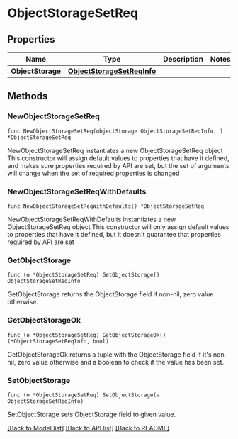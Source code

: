 # ObjectStorageSetReq

## Properties

Name | Type | Description | Notes
------------ | ------------- | ------------- | -------------
**ObjectStorage** | [**ObjectStorageSetReqInfo**](ObjectStorageSetReqInfo.md) |  | 

## Methods

### NewObjectStorageSetReq

`func NewObjectStorageSetReq(objectStorage ObjectStorageSetReqInfo, ) *ObjectStorageSetReq`

NewObjectStorageSetReq instantiates a new ObjectStorageSetReq object
This constructor will assign default values to properties that have it defined,
and makes sure properties required by API are set, but the set of arguments
will change when the set of required properties is changed

### NewObjectStorageSetReqWithDefaults

`func NewObjectStorageSetReqWithDefaults() *ObjectStorageSetReq`

NewObjectStorageSetReqWithDefaults instantiates a new ObjectStorageSetReq object
This constructor will only assign default values to properties that have it defined,
but it doesn't guarantee that properties required by API are set

### GetObjectStorage

`func (o *ObjectStorageSetReq) GetObjectStorage() ObjectStorageSetReqInfo`

GetObjectStorage returns the ObjectStorage field if non-nil, zero value otherwise.

### GetObjectStorageOk

`func (o *ObjectStorageSetReq) GetObjectStorageOk() (*ObjectStorageSetReqInfo, bool)`

GetObjectStorageOk returns a tuple with the ObjectStorage field if it's non-nil, zero value otherwise
and a boolean to check if the value has been set.

### SetObjectStorage

`func (o *ObjectStorageSetReq) SetObjectStorage(v ObjectStorageSetReqInfo)`

SetObjectStorage sets ObjectStorage field to given value.



[[Back to Model list]](../README.md#documentation-for-models) [[Back to API list]](../README.md#documentation-for-api-endpoints) [[Back to README]](../README.md)


